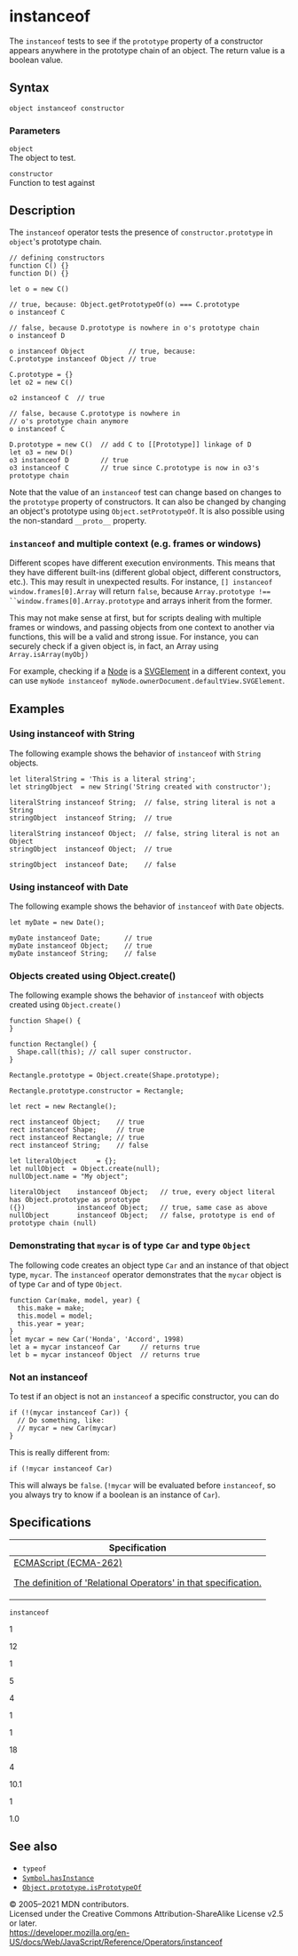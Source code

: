 # instanceof

The `instanceof` tests to see if the `prototype` property of a constructor appears anywhere in the prototype chain of an object. The return value is a boolean value.

## Syntax

    object instanceof constructor

### Parameters

`object`  
The object to test.

`constructor`  
Function to test against

## Description

The `instanceof` operator tests the presence of `constructor.prototype` in `object`'s prototype chain.

    // defining constructors
    function C() {}
    function D() {}

    let o = new C()

    // true, because: Object.getPrototypeOf(o) === C.prototype
    o instanceof C

    // false, because D.prototype is nowhere in o's prototype chain
    o instanceof D

    o instanceof Object           // true, because:
    C.prototype instanceof Object // true

    C.prototype = {}
    let o2 = new C()

    o2 instanceof C  // true

    // false, because C.prototype is nowhere in
    // o's prototype chain anymore
    o instanceof C

    D.prototype = new C()  // add C to [[Prototype]] linkage of D
    let o3 = new D()
    o3 instanceof D        // true
    o3 instanceof C        // true since C.prototype is now in o3's prototype chain

Note that the value of an `instanceof` test can change based on changes to the `prototype` property of constructors. It can also be changed by changing an object's prototype using `Object.setPrototypeOf`. It is also possible using the non-standard `__proto__` property.

### `instanceof` and multiple context (e.g. frames or windows)

Different scopes have different execution environments. This means that they have different built-ins (different global object, different constructors, etc.). This may result in unexpected results. For instance, `[] instanceof window.frames[0].Array` will return `false`, because ` Array.prototype !== ``window.frames[0].Array.prototype ` and arrays inherit from the former.

This may not make sense at first, but for scripts dealing with multiple frames or windows, and passing objects from one context to another via functions, this will be a valid and strong issue. For instance, you can securely check if a given object is, in fact, an Array using `Array.isArray(myObj)`

For example, checking if a [Node](https://developer.mozilla.org/en-US/docs/Web/API/Node) is a [SVGElement](https://developer.mozilla.org/en-US/docs/Web/API/SVGElement) in a different context, you can use `myNode instanceof myNode.ownerDocument.defaultView.SVGElement`.

## Examples

### Using instanceof with String

The following example shows the behavior of `instanceof` with `String` objects.

    let literalString = 'This is a literal string';
    let stringObject  = new String('String created with constructor');

    literalString instanceof String;  // false, string literal is not a String
    stringObject  instanceof String;  // true

    literalString instanceof Object;  // false, string literal is not an Object
    stringObject  instanceof Object;  // true

    stringObject  instanceof Date;    // false

### Using instanceof with Date

The following example shows the behavior of `instanceof` with `Date` objects.

    let myDate = new Date();

    myDate instanceof Date;      // true
    myDate instanceof Object;    // true
    myDate instanceof String;    // false

### Objects created using Object.create()

The following example shows the behavior of `instanceof` with objects created using `Object.create()`

    function Shape() {
    }

    function Rectangle() {
      Shape.call(this); // call super constructor.
    }

    Rectangle.prototype = Object.create(Shape.prototype);

    Rectangle.prototype.constructor = Rectangle;

    let rect = new Rectangle();

    rect instanceof Object;    // true
    rect instanceof Shape;     // true
    rect instanceof Rectangle; // true
    rect instanceof String;    // false

    let literalObject     = {};
    let nullObject  = Object.create(null);
    nullObject.name = "My object";

    literalObject    instanceof Object;   // true, every object literal has Object.prototype as prototype
    ({})             instanceof Object;   // true, same case as above
    nullObject       instanceof Object;   // false, prototype is end of prototype chain (null)

### Demonstrating that `mycar` is of type `Car` and type `Object`

The following code creates an object type `Car` and an instance of that object type, `mycar`. The `instanceof` operator demonstrates that the `mycar` object is of type `Car` and of type `Object`.

    function Car(make, model, year) {
      this.make = make;
      this.model = model;
      this.year = year;
    }
    let mycar = new Car('Honda', 'Accord', 1998)
    let a = mycar instanceof Car     // returns true
    let b = mycar instanceof Object  // returns true

### Not an instanceof

To test if an object is not an `instanceof` a specific constructor, you can do

    if (!(mycar instanceof Car)) {
      // Do something, like:
      // mycar = new Car(mycar)
    }

This is really different from:

    if (!mycar instanceof Car)

This will always be `false`. (`!mycar` will be evaluated before `instanceof`, so you always try to know if a boolean is an instance of `Car`).

## Specifications

<table><thead><tr class="header"><th>Specification</th></tr></thead><tbody><tr class="odd"><td><a href="https://tc39.es/ecma262/#sec-relational-operators">ECMAScript (ECMA-262) 
<br/>


<span class="small">The definition of 'Relational Operators' in that specification.</span></a></td></tr></tbody></table>

`instanceof`

1

12

1

5

4

1

1

18

4

10.1

1

1.0

## See also

-   `typeof`
-   [`Symbol.hasInstance`](../global_objects/symbol/hasinstance)
-   [`Object.prototype.isPrototypeOf`](../global_objects/object/isprototypeof)

© 2005–2021 MDN contributors.  
Licensed under the Creative Commons Attribution-ShareAlike License v2.5 or later.  
<a href="https://developer.mozilla.org/en-US/docs/Web/JavaScript/Reference/Operators/instanceof" class="_attribution-link">https://developer.mozilla.org/en-US/docs/Web/JavaScript/Reference/Operators/instanceof</a>
